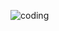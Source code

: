 ![coding](https://user-images.githubusercontent.com/62868878/120429487-154e6480-c393-11eb-830f-f1a0f582efbb.gif)

